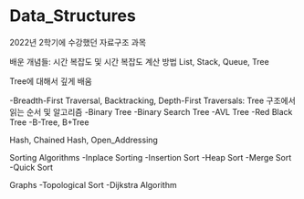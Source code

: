 # Data_Structures
2022년 2학기에 수강했던 자료구조 과목

배운 개념들:
시간 복잡도 및 시간 복잡도 계산 방법
List, Stack, Queue, Tree

Tree에 대해서 깊게 배움

-Breadth-First Traversal, Backtracking, Depth-First Traversals: Tree 구조에서 읽는 순서 및 알고리즘
-Binary Tree
-Binary Search Tree
-AVL Tree
-Red Black Tree
-B-Tree, B+Tree

Hash, Chained Hash, Open_Addressing

Sorting Algorithms
-Inplace Sorting
-Insertion Sort
-Heap Sort
-Merge Sort
-Quick Sort

Graphs
-Topological Sort
-Dijkstra Algorithm
